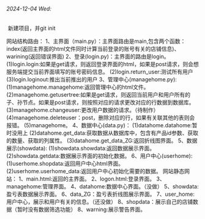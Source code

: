 ###### 2024-12-04 Wed:

​    新建项目，并git init

网站结构路由：
    1、主界面（main.py）：主界面路由是main,包含两个函数：index(返回主界面的html文件同时计算当前登录的账号有关的店铺信息)、warining(返回错误界面)
    2、登录(login.py)：主界面的路由是login。
        (1)login.login:如果是get请求，则返回登录界面的html，如果是post请求，则会想服务端提交当前界面填写的账号密码信息。
        (2)login.return_user:测试所有用户
        (3)login.loginout:推出当前推出的用户
    3、管理中心(managehome.py):
        (1)managehome.managehome:返回管理中心的html文件。
        (2)managehome.getusertree:如果是get请求，则返回当前用户和用户所有的子、孙节点。如果是post请求，则按照对应的请求更改对应的行数据到数据库。
        (3)managehome.changeuser:更改用户数据的请求。（待制作）
        (4)managehome.deleteuser：post，删除对应的行，如果有关联其他的表则会报错。
        (5)managehome。
    4、数据中心(data.py)：
        (1)datahome.datahome:暂时没用上
        (2)datahome.get_data:获取数据从数据库中，包含有产品id参数、获取的数量、获取的列属性。
        (3)datahome.get_data_ZG:返回折线图界面。
    5、数据展示(showdata):
        (1)showdata.showdata:返回数据展示界面。
        (2)showdata.getdata:数据展示界面的初始化数据。
    6、用户中心(userhome):
        (1)userhome.shopdata:返回用户中心html界面。
        (2)userhome.userhome_data:返回用户中心初始化需要的数据。
网站静态网站：
    1、main.html:返回的主界面。
    2、logon.html:登录界面。
    3、managehome:管理界面。
    4、datahome:数据中心界面。（没做）
    5、showdata:盈亏表数据展示界面。
    6、data_ZG：盈亏表折线图展示界面。
    7、user_home:用户中心，展示和用户有关的信息。（还没做）
    8、shopdata：展示自己的店铺数据（暂时没有数据筛选功能）
    8、warning:展示警告界面。